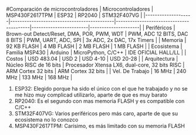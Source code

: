 #Comparación de microcontroladores 
| Microcontroladores | MSP430F2617TPM                             | ESP32                                   | RP2040                 | STM32F407VG         |
|--------------------|--------------------------------------------|-----------------------------------------|------------------------|---------------------|
| Periféricos        | Brown-out Detect/Reset, DMA, POR, PWM, WDT | PWM, ADC 12 BITS, DAC 8 BITS            | PWM, UART, ADC, SPI    | 3x ADC, 2x DAC, 17x Timers |
| Memoria            | 92 KB FLASH                                | 4 MB FLASH                              | 2 MB FLASH             | 1 MB FLASH          |
| Ecosistema         | Familia MSP430                              | Arduino                                 | MicroPython, C/C++     | IDE OFICIAL HALL/LL |
| Costos             | USD 483.04                                  | USD 2                                   | USD 4-10               | USD 20-28           |
| Arquitectura       | Núcleo RISC de 16 bits                      | Procesador Xtensa LX6, dual-core, 32 bits RISC | ARM Cortex 32 bits | ARM Cortex 32 bits  |
| Vel. De Trabajo    | 16 MHz                                      | 240 MHz                                 | 133 MHz                | 168 MHz             |


1.	ESP32: Elegido porque ha sido el único con el que he trabajado y no se me hizo muy complicad utilizarlo, aparte de que es muy barato 
2.	RP2040: Es el segundo con mas memoria FLASH y es compatible con C/C++
3.	 STM32F407VG: Varios periféricos pero más caro, aparte de que su ecosistema no lo conozco
4.	MSP430F2617TPM: Carísimo, es más limitado con su memoria FLASH

